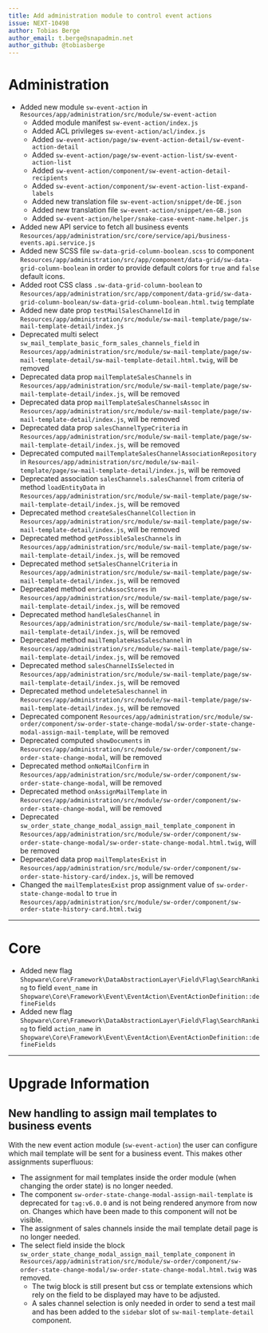 ```yaml
---
title: Add administration module to control event actions
issue: NEXT-10498
author: Tobias Berge
author_email: t.berge@snapadmin.net 
author_github: @tobiasberge
---
```

# Administration
* Added new module `sw-event-action` in `Resources/app/administration/src/module/sw-event-action`
    * Added module manifest `sw-event-action/index.js`
    * Added ACL privileges `sw-event-action/acl/index.js`
    * Added `sw-event-action/page/sw-event-action-detail/sw-event-action-detail`
    * Added `sw-event-action/page/sw-event-action-list/sw-event-action-list`
    * Added `sw-event-action/component/sw-event-action-detail-recipients`
    * Added `sw-event-action/component/sw-event-action-list-expand-labels`
    * Added new translation file `sw-event-action/snippet/de-DE.json`
    * Added new translation file `sw-event-action/snippet/en-GB.json`
    * Added `sw-event-action/helper/snake-case-event-name.helper.js`
* Added new API service to fetch all business events `Resources/app/administration/src/core/service/api/business-events.api.service.js`
* Added new SCSS file `sw-data-grid-column-boolean.scss` to component `Resources/app/administration/src/app/component/data-grid/sw-data-grid-column-boolean` in order to provide default colors for `true` and `false` default icons.
* Added root CSS class `.sw-data-grid-column-boolean` to `Resources/app/administration/src/app/component/data-grid/sw-data-grid-column-boolean/sw-data-grid-column-boolean.html.twig` template
* Added new date prop `testMailSalesChannelId` in `Resources/app/administration/src/module/sw-mail-template/page/sw-mail-template-detail/index.js`
* Deprecated multi select `sw_mail_template_basic_form_sales_channels_field` in `Resources/app/administration/src/module/sw-mail-template/page/sw-mail-template-detail/sw-mail-template-detail.html.twig`, will be removed
* Deprecated data prop `mailTemplateSalesChannels` in `Resources/app/administration/src/module/sw-mail-template/page/sw-mail-template-detail/index.js`, will be removed
* Deprecated data prop `mailTemplateSalesChannelsAssoc` in `Resources/app/administration/src/module/sw-mail-template/page/sw-mail-template-detail/index.js`, will be removed
* Deprecated data prop `salesChannelTypeCriteria` in `Resources/app/administration/src/module/sw-mail-template/page/sw-mail-template-detail/index.js`, will be removed
* Deprecated computed `mailTemplateSalesChannelAssociationRepository` in `Resources/app/administration/src/module/sw-mail-template/page/sw-mail-template-detail/index.js`, will be removed
* Deprecated association `salesChannels.salesChannel` from criteria of method `loadEntityData` in `Resources/app/administration/src/module/sw-mail-template/page/sw-mail-template-detail/index.js`, will be removed
* Deprecated method `createSalesChannelCollection` in `Resources/app/administration/src/module/sw-mail-template/page/sw-mail-template-detail/index.js`, will be removed
* Deprecated method `getPossibleSalesChannels` in `Resources/app/administration/src/module/sw-mail-template/page/sw-mail-template-detail/index.js`, will be removed
* Deprecated method `setSalesChannelCriteria` in `Resources/app/administration/src/module/sw-mail-template/page/sw-mail-template-detail/index.js`, will be removed
* Deprecated method `enrichAssocStores` in `Resources/app/administration/src/module/sw-mail-template/page/sw-mail-template-detail/index.js`, will be removed
* Deprecated method `handleSalesChannel` in `Resources/app/administration/src/module/sw-mail-template/page/sw-mail-template-detail/index.js`, will be removed
* Deprecated method `mailTemplateHasSaleschannel` in `Resources/app/administration/src/module/sw-mail-template/page/sw-mail-template-detail/index.js`, will be removed
* Deprecated method `salesChannelIsSelected` in `Resources/app/administration/src/module/sw-mail-template/page/sw-mail-template-detail/index.js`, will be removed
* Deprecated method `undeleteSaleschannel` in `Resources/app/administration/src/module/sw-mail-template/page/sw-mail-template-detail/index.js`, will be removed
* Deprecated component `Resources/app/administration/src/module/sw-order/component/sw-order-state-change-modal/sw-order-state-change-modal-assign-mail-template`, will be removed
* Deprecated computed `showDocuments` in `Resources/app/administration/src/module/sw-order/component/sw-order-state-change-modal`, will be removed
* Deprecated method `onNoMailConfirm` in `Resources/app/administration/src/module/sw-order/component/sw-order-state-change-modal`, will be removed
* Deprecated method `onAssignMailTemplate` in `Resources/app/administration/src/module/sw-order/component/sw-order-state-change-modal`, will be removed
* Deprecated `sw_order_state_change_modal_assign_mail_template_component` in `Resources/app/administration/src/module/sw-order/component/sw-order-state-change-modal/sw-order-state-change-modal.html.twig`, will be removed
* Deprecated data prop `mailTemplatesExist` in `Resources/app/administration/src/module/sw-order/component/sw-order-state-history-card/index.js`, will be removed
* Changed the `mailTemplatesExist` prop assignment value of `sw-order-state-change-modal` to `true` in `Resources/app/administration/src/module/sw-order/component/sw-order-state-history-card.html.twig`
___
# Core
* Added new flag `Shopware\Core\Framework\DataAbstractionLayer\Field\Flag\SearchRanking` to field `event_name` in `Shopware\Core\Framework\Event\EventAction\EventActionDefinition::defineFields`
* Added new flag `Shopware\Core\Framework\DataAbstractionLayer\Field\Flag\SearchRanking` to field `action_name` in `Shopware\Core\Framework\Event\EventAction\EventActionDefinition::defineFields`
---
# Upgrade Information

## New handling to assign mail templates to business events

With the new event action module (`sw-event-action`) the user can configure which mail template will be sent for a business event. This makes other assignments superfluous:
* The assignment for mail templates inside the order module (when changing the order state) is no longer needed.
* The component `sw-order-state-change-modal-assign-mail-template` is deprecated for `tag:v6.0.0` and is not being rendered anymore from now on. Changes which have been made to this component will not be visible.
* The assignment of sales channels inside the mail template detail page is no longer needed.
* The select field inside the block `sw_order_state_change_modal_assign_mail_template_component` in `Resources/app/administration/src/module/sw-order/component/sw-order-state-change-modal/sw-order-state-change-modal.html.twig` was removed.
  * The twig block is still present but css or template extensions which rely on the field to be displayed may have to be adjusted.
  * A sales channel selection is only needed in order to send a test mail and has been added to the `sidebar` slot of `sw-mail-template-detail` component.
